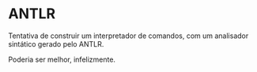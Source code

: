 # ANTLR

Tentativa de construir um interpretador de comandos, com um analisador sintático gerado pelo ANTLR.

Poderia ser melhor, infelizmente.
